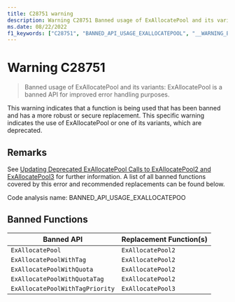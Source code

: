 ```yaml
---
title: C28751 warning
description: Warning C28751 Banned usage of ExAllocatePool and its variants.
ms.date: 08/22/2022
f1_keywords: ["C28751", "BANNED_API_USAGE_EXALLOCATEPOOL", "__WARNING_BANNED_API_USAGE_EXALLOCATEPOOL"]
---
```

# Warning C28751

> Banned usage of ExAllocatePool and its variants: ExAllocatePool is a banned API for improved error handling purposes.

This warning indicates that a function is being used that has been banned and has a more robust or secure replacement. This specific warning indicates the use of ExAllocatePool or one of its variants, which are deprecated.

## Remarks

See [Updating Deprecated ExAllocatePool Calls to ExAllocatePool2 and ExAllocatePool3](../kernel/updating-deprecated-exallocatepool-calls.md) for further information. A list of all banned functions covered by this error and recommended replacements can be found below.

Code analysis name: BANNED_API_USAGE_EXALLOCATEPOO

## Banned Functions 

| Banned API | Replacement Function(s) |
| -----------|----------------|
|```ExAllocatePool```| ```ExAllocatePool2``` |
|```ExAllocatePoolWithTag```| ```ExAllocatePool2```|
|```ExAllocatePoolWithQuota```| ```ExAllocatePool2```|
|```ExAllocatePoolWithQuotaTag```| ```ExAllocatePool2```|
|```ExAllocatePoolWithTagPriority```| ```ExAllocatePool3```|
